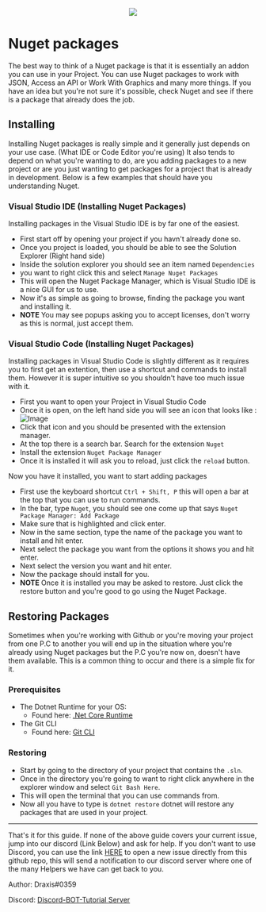 <p align="center">
    <img src="https://i.imgur.com/UEC0YO3.png">
</p>

# Nuget packages

The best way to think of a Nuget package is that it is essentially an addon you can use in your Project. You can use Nuget packages to work with JSON, Access an API or Work With Graphics and many more things. If you have an idea but you're not sure it's possible, check Nuget and see if there is a package that already does the job.

## Installing

Installing Nuget packages is really simple and it generally just depends on your use case. (What IDE or Code Editor you're using) It also tends to depend on what you're wanting to do, are you adding packages to a new project or are you just wanting to get packages for a project that is already in development. Below is a few examples that should have you understanding Nuget.

### Visual Studio IDE (Installing Nuget Packages)

Installing packages in the Visual Studio IDE is by far one of the easiest.

- First start off by opening your project if you havn't already done so.
- Once you project is loaded, you should be able to see the Solution Explorer (Right hand side)
- Inside the solution explorer you should see an item named `Dependencies`
- you want to right click this and select `Manage Nuget Packages`
- This will open the Nuget Package Manager, which is Visual Studio IDE is a nice GUI for us to use.
- Now it's as simple as going to browse, finding the package you want and installing it.
- **NOTE** You may see popups asking you to accept licenses, don't worry as this is normal, just accept them.

### Visual Studio Code (Installing Nuget Packages)

Installing packages in Visual Studio Code is slightly different as it requires you to first get an extention, then use a shortcut and commands to install them. However it is super intuitive so you shouldn't have too much issue with it.

- First you want to open your Project in Visual Studio Code
- Once it is open, on the left hand side you will see an icon that looks like : ![Image](https://i.gyazo.com/ca0388cf9becd6d0b46f4b3009dfa8c9.png)
- Click that icon and you should be presented with the extension manager.
- At the top there is a search bar. Search for the extension `Nuget`
- Install the extension `Nuget Package Manager`
- Once it is installed it will ask you to reload, just click the `reload` button.

Now you have it installed, you want to start adding packages

- First use the keyboard shortcut `Ctrl + Shift, P` this will open a bar at the top that you can use to run commands.
- In the bar, type `Nuget`, you should see one come up that says `Nuget Package Manager: Add Package`
- Make sure that is highlighted and click enter.
- Now in the same section, type the name of the package you want to install and hit enter.
- Next select the package you want from the options it shows you and hit enter.
- Next select the version you want and hit enter.
- Now the package should install for you.
- **NOTE** Once it is installed you may be asked to restore. Just click the restore button and you're good to go using the Nuget Package.

## Restoring Packages

Sometimes when you're working with Github or you're moving your project from one P.C to another you will end up in the situation where you're already using Nuget packages but the P.C you're now on, doesn't have them available. This is a common thing to occur and there is a simple fix for it.

### Prerequisites

- The Dotnet Runtime for your OS:
  - Found here: [.Net Core Runtime](https://dotnet.microsoft.com/download)
- The Git CLI
  - Found here: [Git CLI](https://git-scm.com/downloads)

### Restoring

- Start by going to the directory of your project that contains the `.sln`.
- Once in the directory you're going to want to right click anywhere in the explorer window and select `Git Bash Here`.
- This will open the terminal that you can use commands from.
- Now all you have to type is `dotnet restore` dotnet will restore any packages that are used in your project.

---

That's it for this guide. If none of the above guide covers your current issue, jump into our discord (Link Below) and ask for help. If you don't want to use Discord, you can use the link [HERE](https://github.com/discord-bot-tutorial/common-issues/issues) to open a new issue directly from this github repo, this will send a notification to our discord server where one of the many Helpers we have can get back to you.

Author: Draxis#0359

Discord:  [Discord-BOT-Tutorial Server](https://discord.gg/cGhEZuk)